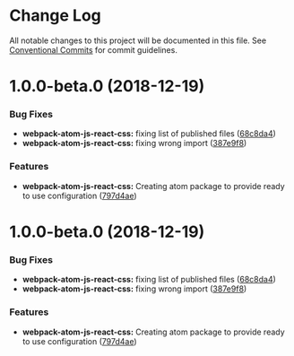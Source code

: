 # Change Log

All notable changes to this project will be documented in this file.
See [Conventional Commits](https://conventionalcommits.org) for commit guidelines.

# 1.0.0-beta.0 (2018-12-19)


### Bug Fixes

* **webpack-atom-js-react-css:** fixing list of published files ([68c8da4](https://github.com/thc-tools/webpack-react/commit/68c8da4))
* **webpack-atom-js-react-css:** fixing wrong import ([387e9f8](https://github.com/thc-tools/webpack-react/commit/387e9f8))


### Features

* **webpack-atom-js-react-css:** Creating atom package to provide ready to use configuration ([797d4ae](https://github.com/thc-tools/webpack-react/commit/797d4ae))





# 1.0.0-beta.0 (2018-12-19)


### Bug Fixes

* **webpack-atom-js-react-css:** fixing list of published files ([68c8da4](https://github.com/thc-tools/webpack-react/commit/68c8da4))
* **webpack-atom-js-react-css:** fixing wrong import ([387e9f8](https://github.com/thc-tools/webpack-react/commit/387e9f8))


### Features

* **webpack-atom-js-react-css:** Creating atom package to provide ready to use configuration ([797d4ae](https://github.com/thc-tools/webpack-react/commit/797d4ae))
